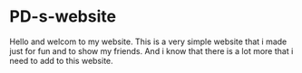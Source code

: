 # PD-s-website
Hello and welcom to my website. This is a very simple website that i made just for fun and to show my friends. And i know that there is a lot more that i need to add to this website.
